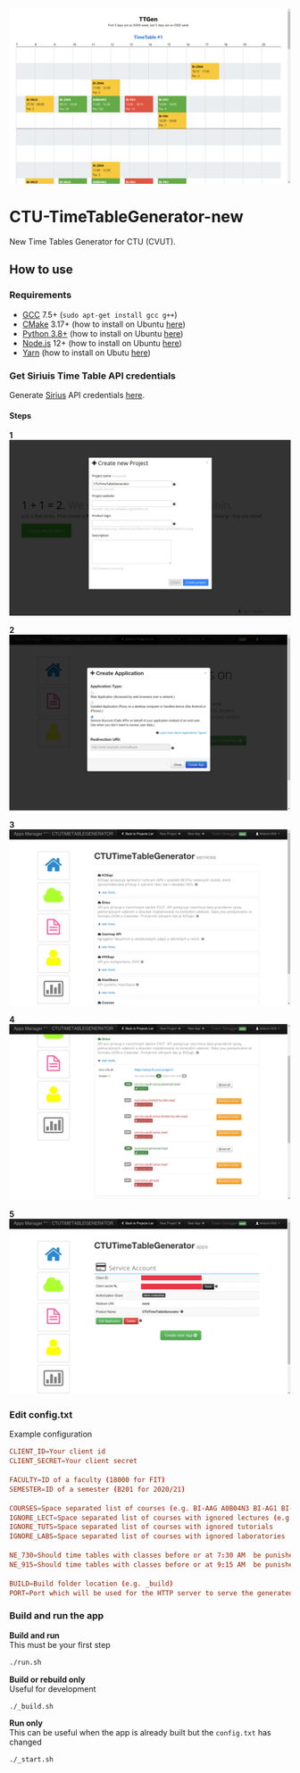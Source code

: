 ![](./docs/example.png)

# CTU-TimeTableGenerator-new

New Time Tables Generator for CTU (CVUT).

## How to use

### Requirements

* [GCC](https://gcc.gnu.org/) 7.5+ (`sudo apt-get install gcc g++`)
* [CMake](https://cmake.org/) 3.17+ (how to install on Ubuntu [here](https://askubuntu.com/questions/829310/how-to-upgrade-cmake-in-ubuntu))
* [Python 3.8+](https://www.python.org/) (how to install on Ubuntu [here](https://linuxize.com/post/how-to-install-python-3-8-on-ubuntu-18-04/))
* [Node.js](https://nodejs.org/) 12+ (how to install on Ubuntu [here](https://linuxize.com/post/how-to-install-node-js-on-ubuntu-20-04/#installing-nodejs-and-npm-from-nodesource))
* [Yarn](https://yarnpkg.com/) (how to install on Ubutu [here](https://classic.yarnpkg.com/en/docs/install/#debian-stable))

### Get Siriuis Time Table API credentials

Generate [Sirius](https://github.com/cvut/sirius) API credentials [here](https://auth.fit.cvut.cz/manager/).

#### Steps

**1** 
![](./docs/1.png)

**2**
![](./docs/2.png)

**3**
![](./docs/3.png)

**4**
![](./docs/4.png)

**5**
![](./docs/5.png)

### Edit config.txt

Example configuration

```conf
CLIENT_ID=Your client id
CLIENT_SECRET=Your client secret

FACULTY=ID of a faculty (18000 for FIT)
SEMESTER=ID of a semester (B201 for 2020/21)

COURSES=Space separated list of courses (e.g. BI-AAG A0B04N3 BI-AG1 BI-ZDM A0B04GA)
IGNORE_LECT=Space separated list of courses with ignored lectures (e.g. BI-AAG BI-AG1)
IGNORE_TUTS=Space separated list of courses with ignored tutorials
IGNORE_LABS=Space separated list of courses with ignored laboratories

NE_730=Should time tables with classes before or at 7:30 AM  be punished? (e.g. true)
NE_915=Should time tables with classes before or at 9:15 AM  be punished? (e.g. false)

BUILD=Build folder location (e.g. _build)
PORT=Port which will be used for the HTTP server to serve the generated content
```

### Build and run the app

**Build and run**  
This must be your first step

```bash
./run.sh
```

**Build or rebuild only**  
Useful for development

```bash
./_build.sh
```

**Run only**  
This can be useful when the app is already built but the `config.txt` has changed

```bash
./_start.sh
```

